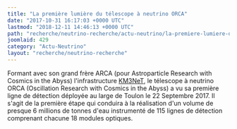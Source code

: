```yaml
---
title: "La première lumière du télescope à neutrino ORCA"
date: "2017-10-31 16:17:03 +0000 UTC"
lastmod: "2018-12-11 14:46:13 +0000 UTC"
path: "recherche/neutrino-recherche/actu-neutrino/la-premiere-lumiere-du-telescope-a-neutrino-orca.md"
joomlaid: 429
category: "Actu-Neutrino"
layout: "recherche/neutrino-recherche"
---
```

Formant avec son grand frère ARCA (pour Astroparticle Research with Cosmics in the Abyss) l'infrastructure [KM3NeT](http://www.km3net.org), le télescope à neutrino ORCA (Oscillation Research with Cosmics in the Abyss) a vu sa première ligne de détection déployée au large de Toulon le 22 Septembre 2017. Il s'agit de la première étape qui conduira à la réalisation d'un volume de presque 6 millions de tonnes d'eau instrumenté de 115 lignes de détection comprenant chacune 18 modules optiques.
